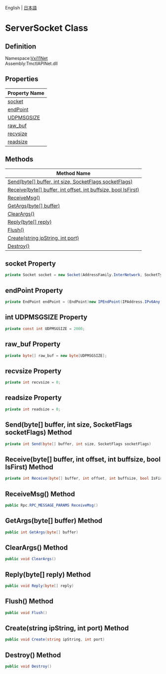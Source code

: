 English | [日本語](Ivi.Visa.IVisaSession.ja.md)

# ServerSocket Class

## Definition
Namespace:[Vxi11Net](Vxi11Net.md)<BR>
Assembly:TmctlAPINet.dll

## Properties

|Property Name|
|---|
|[socket](#socket-Property)|
|[endPoint](#endPoint-Property)|
|[UDPMSGSIZE](#UDPMSGSIZE-Property)|
|[raw_buf](#raw_buf-Property)|
|[recvsize](#recvsize-Property)|
|[readsize](#readsize-Property)|

## Methods

|Method Name|
|---|
|[Send(byte[] buffer, int size, SocketFlags socketFlags)](#Sendbyte-buffer-int-size-SocketFlags-socketFlags-Method)|
|[Receive(byte[] buffer, int offset, int buffsize, bool IsFirst)](#Receivebyte-buffer-int-offset-int-buffsize-bool-IsFirst-Method)|
|[ReceiveMsg()](#ReceiveMsg-Method)|
|[GetArgs(byte[] buffer)](#GetArgsbyte-buffer-Method)|
|[ClearArgs()](#ClearArgs-Method)|
|[Reply(byte[] reply)](#Replybyte-reply-Method)|
|[Flush()](#Flush-Method)|
|[Create(string ipString, int port)](#Createstring-ipString-int-port-Method)|
|[Destroy()](#Destroy-Method)|


## socket Property
```C#
private Socket socket = new Socket(AddressFamily.InterNetwork, SocketType.Stream, ProtocolType.Tcp);
```
## endPoint Property
```C#
private EndPoint endPoint = (EndPoint)new IPEndPoint(IPAddress.IPv6Any, 0);
```
## int UDPMSGSIZE Property
```C#
private const int UDPMSGSIZE = 2000;
```
## raw_buf Property
```C#
private byte[] raw_buf = new byte[UDPMSGSIZE];
```
## recvsize Property
```C#
private int recvsize = 0;
```
## readsize Property
```C#
private int readsize = 0;
```
## Send(byte[] buffer, int size, SocketFlags socketFlags) Method
```C#
private int Send(byte[] buffer, int size, SocketFlags socketFlags)
```
## Receive(byte[] buffer, int offset, int buffsize, bool IsFirst) Method
```C#
private int Receive(byte[] buffer, int offset, int buffsize, bool IsFirst)
```
## ReceiveMsg() Method
```C#
public Rpc.RPC_MESSAGE_PARAMS ReceiveMsg()
```
## GetArgs(byte[] buffer) Method
```C#
public int GetArgs(byte[] buffer)
```
## ClearArgs() Method
```C#
public void ClearArgs()
```
## Reply(byte[] reply) Method
```C#
public void Reply(byte[] reply)
```
## Flush() Method
```C#
public void Flush()
```
## Create(string ipString, int port) Method
```C#
public void Create(string ipString, int port)
```
## Destroy() Method
```C#
public void Destroy()
```
